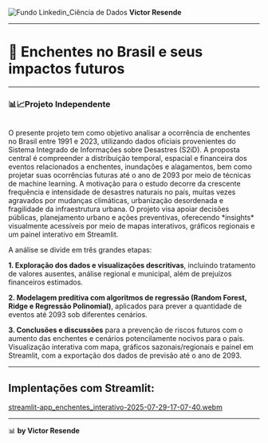 ![Fundo Linkedin_Ciência de Dados](https://github.com/user-attachments/assets/0aa9ee1f-9131-4f88-9f25-73b532d9b2f0)
**Victor Resende**
________________
# 🌊 Enchentes no Brasil e seus impactos futuros
_______________
### **📊📈Projeto Independente**
<br>
O presente projeto tem como objetivo analisar a ocorrência de enchentes no Brasil entre 1991 e 2023, utilizando dados oficiais provenientes do Sistema Integrado de Informações sobre Desastres (S2iD). A proposta central é compreender a distribuição temporal, espacial e financeira dos eventos relacionados a enchentes, inundações e alagamentos, bem como projetar suas ocorrências futuras até o ano de 2093 por meio de técnicas de machine learning. A motivação para o estudo decorre da crescente frequência e intensidade de desastres naturais no país, muitas vezes agravados por mudanças climáticas, urbanização desordenada e fragilidade da infraestrutura urbana. O projeto visa apoiar decisões públicas, planejamento urbano e ações preventivas, oferecendo *insights* visualmente acessíveis por meio de mapas interativos, gráficos regionais e um painel interativo em Streamlit.

A análise se divide em três grandes etapas:

**1. Exploração dos dados e visualizações descritivas**, incluindo tratamento de valores ausentes, análise regional e municipal, além de prejuízos financeiros estimados.

**2. Modelagem preditiva com algoritmos de regressão (Random Forest, Ridge e Regressão Polinomial)**, aplicados para prever a quantidade de eventos até 2093 sob diferentes cenários.

**3. Conclusões e discussões** para a prevenção de riscos futuros com o aumento das enchentes e cenários potencilamente nocivos para o país. Visualização interativa com mapa, gráficos sazonais/regionais e painel em Streamlit, com a exportação dos dados de previsão até o ano de 2093.

_______________
## Implentações com Streamlit:

[streamlit-app_enchentes_interativo-2025-07-29-17-07-40.webm](https://github.com/user-attachments/assets/458e2edf-40cd-40e4-86b5-b67463234c39)

______
📊 **by Victor Resende**
